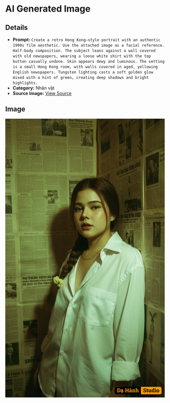 # AI Generated Image

## Details
- **Prompt:** `Create a retro Hong Kong–style portrait with an authentic 1990s film aesthetic. Use the attached image as a facial reference. Half-body composition. The subject leans against a wall covered with old newspapers, wearing a loose white shirt with the top button casually undone.
Skin appears dewy and luminous. The setting is a small Hong Kong room, with walls covered in aged, yellowing English newspapers.
Tungsten lighting casts a soft golden glow mixed with a hint of green, creating deep shadows and bright highlights.`
- **Category:** Nhân vật
- **Source Image:** [View Source](https://raw.githubusercontent.com/lenzcomvth/ImageLibrary/main/Female.png)

## Image
![AI Generated Image](./image-2025-10-03T12-00-30-684Z.png)